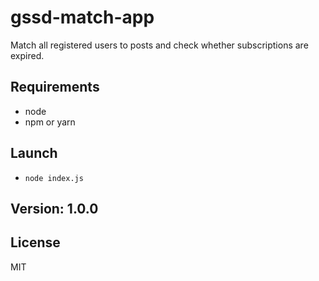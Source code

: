 # gssd-match-app
Match all registered users to posts and check whether subscriptions are expired.

## Requirements
- node
- npm or yarn

## Launch
- `node index.js`

## Version: 1.0.0

## License
MIT
